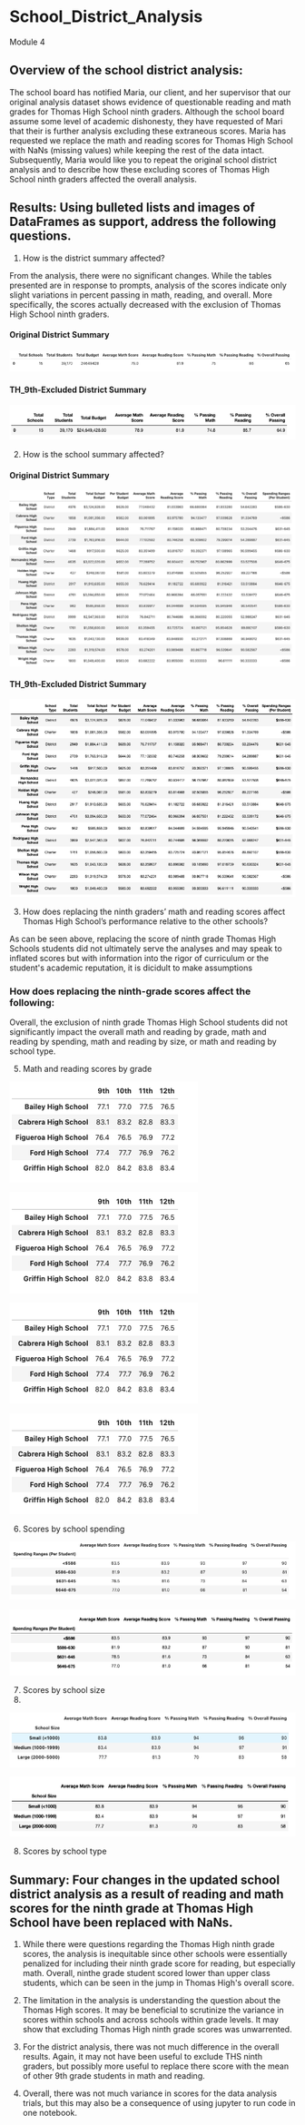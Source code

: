 # School_District_Analysis
Module 4

## Overview of the school district analysis: 

  The school board has notified Maria, our client, and her supervisor that our original analysis dataset shows evidence of questionable reading and math grades for Thomas High School ninth graders. Although the school board assume some level of academic dishonesty, they have requested of Mari that their is further analysis excluding these extraneous scores. Maria has requested we replace the math and reading scores for Thomas High School with NaNs (missing values) while keeping the rest of the data intact. Subsequently, Maria would like you to repeat the original school district analysis and to describe how these excluding scores of Thomas High School ninth graders affected the overall analysis.


## Results: Using bulleted lists and images of DataFrames as support, address the following questions.

  1. How is the district summary affected?
  
  From the analysis, there were no significant changes. While the tables presented are in response to prompts, analysis of the scores indicate only slight variations in percent passing in math, reading, and overall. More specifically, the scores actually decreased with the exclusion of Thomas High School ninth graders. 
  
  #### Original District Summary 
  ![District_Summary_1](Resources/District_Summary_1.png)
  
  #### TH_9th-Excluded District Summary
  ![District_Summary_2](Resources/District_Summary_2.png)
  
  2. How is the school summary affected?

  #### Original District Summary 
  ![Per_School_Analysis_1](Resources/Per_School_Analysis_1.png)
  
  #### TH_9th-Excluded District Summary
 ![Per_School_Analysis_2](Resources/Per_School_Analysis_2.png)
  
  3. How does replacing the ninth graders’ math and reading scores affect Thomas High School’s performance relative to the other schools?

  As can be seen above, replacing the score of ninth grade Thomas High Schools students did not ultimately serve the analyses and may speak to inflated scores but with information into the rigor of curriculum or the student's academic reputation, it is dicidult to make assumptions
  
  
  ### How does replacing the ninth-grade scores affect the following:
  
  Overall, the exclusion of ninth grade Thomas High School students did not significantly impact the overall math and reading by grade, math and reading by spending, math and reading by size, or math and reading by school type. 
  
  5. Math and reading scores by grade
  
  ![Math_Scores_Grade_1](Resources/Math_Scores_Grade_1.png)
  
  ![Math_Scores_Grade_1](Resources/Math_Scores_Grade_1.png)
  
  ![Reading_Scores_Grade_1](Resources/Math_Scores_Grade_1.png)
  
  ![Reading_Scores_Grade_1](Resources/Math_Scores_Grade_1.png)
  
  6. Scores by school spending
  
  ![Scores_Spending_1](Resources/Scores_Spending_1.png)
  
  ![Scores_Spending_2](Resources/Scores_Spending_2.png)
  
  7. Scores by school size
  8. 
  ![Scores_Size_1](Resources/Scores_Size_1.png)
  
  ![Scores_Size_2](Resources/Scores_Size_2.png)
  
  
  8. Scores by school type
  

## Summary:  Four changes in the updated school district analysis as a result of reading and math scores for the ninth grade at Thomas High School have been replaced with NaNs.
  1. While there were questions regarding the Thomas High ninth grade scores, the analysis is inequitable since other schools were essentially penalized for including their ninth grade score for reading, but especially math. Overall, ninthe grade student scored lower than upper class students, which can be seen in the jump in Thomas High's overall score. 
  
  2. The limitation in the analysis is understanding the question about the Thomas High scores. It may be beneficial to scrutinize the variance in scores within schools and across schools within grade levels. It may show that excluding Thomas High ninth grade scores was unwarrented. 
  
  3. For the district analysis, there was not much difference in the overall results. Again, it may not have been useful to exclude THS ninth graders, but possibly more useful to replace there score with the mean of other 9th grade students in math and reading. 
  
  4. Overall, there was not much variance in scores for the data analysis trials, but this may also be a consequence of using jupyter to run code in one notebook. 
